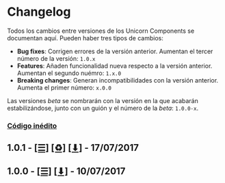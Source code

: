 Changelog
=========

Todos los cambios entre versiones de los Unicorn Components se documentan aquí. Pueden haber tres tipos de cambios:

- **Bug fixes**: Corrigen errores de la versión anterior. Aumentan el tercer número de la versión: `1.0.x`
- **Features**: Añaden funcionalidad nueva respecto a la versión anterior. Aumentan el segundo nuémro: `1.x.0`
- **Breaking changes**: Generan incompatibilidades con la versión anterior. Aumenta el primer número: `x.0.0`

Las versiones *beta* se nombrarán con la versión en la que acabarán estabilizándose, junto con un guión y el número de la *beta*: `1.0.0-x`.

### [Código inédito][unreleased]

## **1.0.1** - [\[☰\]][1.0.1-src] [\[♻\]][1.0.1-diff] [\[⬇\]][1.0.1-zip] - 17/07/2017

## **1.0.0** - [\[☰\]][1.0.0-src] [\[⬇\]][1.0.0-zip] - 10/07/2017

[unreleased]: https://bitbucket.org/nitsnetsstudios-ondemand/unicorn_components_library/branches/compare/HEAD..v0.9.1
[1.0.1-zip]: https://bitbucket.org/nitsnetsstudios-ondemand/unicorn_components_library/get/v1.0.1.zip "Decargar v1.0.1"
[1.0.1-diff]: https://bitbucket.org/nitsnetsstudios-ondemand/unicorn_components_library/branches/compare/v1.0.1..v1.0.0#diff "Cambios de v1.0.1"
[1.0.1-src]: https://bitbucket.org/nitsnetsstudios-ondemand/unicorn_components_library/src/0f74cfab1817a4568bb37aeb52097bc817699192?at=v1.0.1 "Código fuente de v1.0.1"
[1.0.0-zip]: https://bitbucket.org/nitsnetsstudios-ondemand/unicorn_components_library/get/v1.0.0.zip "Decargar v1.0.0"
[1.0.0-src]: https://bitbucket.org/nitsnetsstudios-ondemand/unicorn_components_library/src/0f74cfab1817a4568bb37aeb52097bc817699192/?at=v1.0.0 "Código fuente de v1.0.0"

